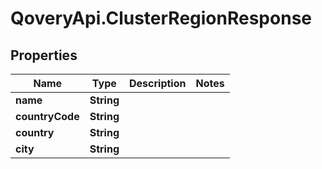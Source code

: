 # QoveryApi.ClusterRegionResponse

## Properties

Name | Type | Description | Notes
------------ | ------------- | ------------- | -------------
**name** | **String** |  | 
**countryCode** | **String** |  | 
**country** | **String** |  | 
**city** | **String** |  | 


